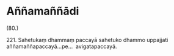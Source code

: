 # Aññamaññādi

(80.)

221\. Sahetukaṃ dhammaṃ paccayā sahetuko dhammo uppajjati aññamaññapaccayā…pe…  avigatapaccayā.
